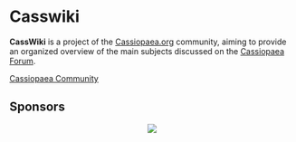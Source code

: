 # Casswiki

**CassWiki** is a project of the [Cassiopaea.org](https://cassiopaea.org/) community, aiming to provide an organized overview of the main subjects discussed on the [Cassiopaea Forum](https://cassiopaea.org/forum).

[Cassiopaea Community](https://cassiopaea.org/forum)

## Sponsors

<p align="center">
  <a href="https://github.com/sponsors/jackyzha0">
    <img src="https://cdn.jsdelivr.net/gh/jackyzha0/jackyzha0/sponsorkit/sponsors.svg" />
  </a>
</p>
